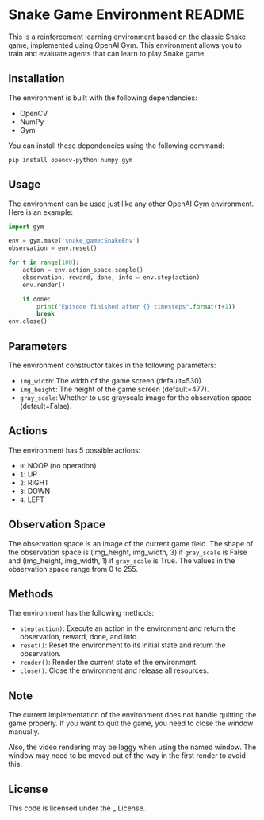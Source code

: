 # Snake Game Environment README

This is a reinforcement learning environment based on the classic Snake game, implemented using OpenAI Gym. This environment allows you to train and evaluate agents that can learn to play Snake game.

## Installation

The environment is built with the following dependencies:

-   OpenCV
-   NumPy
-   Gym

You can install these dependencies using the following command:

`pip install opencv-python numpy gym` 

## Usage

The environment can be used just like any other OpenAI Gym environment. Here is an example:

```python
import gym

env = gym.make('snake_game:SnakeEnv')
observation = env.reset()

for t in range(100):
    action = env.action_space.sample()
    observation, reward, done, info = env.step(action)
    env.render()

    if done:
        print("Episode finished after {} timesteps".format(t+1))
        break
env.close()
```

## Parameters

The environment constructor takes in the following parameters:

-   `img_width`: The width of the game screen (default=530).
-   `img_height`: The height of the game screen (default=477).
-   `gray_scale`: Whether to use grayscale image for the observation space (default=False).

## Actions

The environment has 5 possible actions:

-   `0`: NOOP (no operation)
-   `1`: UP
-   `2`: RIGHT
-   `3`: DOWN
-   `4`: LEFT

## Observation Space

The observation space is an image of the current game field. The shape of the observation space is (img_height, img_width, 3) if `gray_scale` is False and (img_height, img_width, 1) if `gray_scale` is True. The values in the observation space range from 0 to 255.

## Methods

The environment has the following methods:

-   `step(action)`: Execute an action in the environment and return the observation, reward, done, and info.
-   `reset()`: Reset the environment to its initial state and return the observation.
-   `render()`: Render the current state of the environment.
-   `close()`: Close the environment and release all resources.

## Note

The current implementation of the environment does not handle quitting the game properly. If you want to quit the game, you need to close the window manually.

Also, the video rendering may be laggy when using the named window. The window may need to be moved out of the way in the first render to avoid this.

## License

This code is licensed under the _ License.
